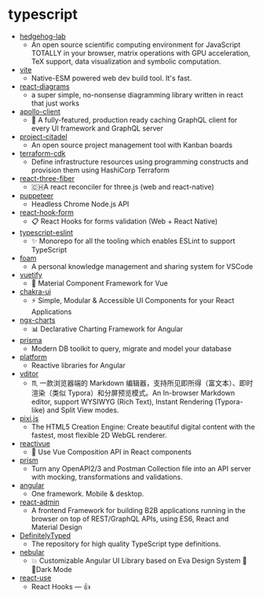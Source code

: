 # typescript
- [hedgehog-lab](https://github.com/lidangzzz/hedgehog-lab)
  - An open source scientific computing environment for JavaScript TOTALLY in your browser, matrix operations with GPU acceleration, TeX support, data visualization and symbolic computation.
- [vite](https://github.com/vitejs/vite)
  - Native-ESM powered web dev build tool. It's fast.
- [react-diagrams](https://github.com/projectstorm/react-diagrams)
  - a super simple, no-nonsense diagramming library written in react that just works
- [apollo-client](https://github.com/apollographql/apollo-client)
  - 🚀 A fully-featured, production ready caching GraphQL client for every UI framework and GraphQL server
- [project-citadel](https://github.com/JordanKnott/project-citadel)
  - An open source project management tool with Kanban boards
- [terraform-cdk](https://github.com/hashicorp/terraform-cdk)
  - Define infrastructure resources using programming constructs and provision them using HashiCorp Terraform
- [react-three-fiber](https://github.com/react-spring/react-three-fiber)
  - 🇨🇭A react reconciler for three.js (web and react-native)
- [puppeteer](https://github.com/puppeteer/puppeteer)
  - Headless Chrome Node.js API
- [react-hook-form](https://github.com/react-hook-form/react-hook-form)
  - 📋 React Hooks for forms validation (Web + React Native)
- [typescript-eslint](https://github.com/typescript-eslint/typescript-eslint)
  - ✨ Monorepo for all the tooling which enables ESLint to support TypeScript
- [foam](https://github.com/foambubble/foam)
  - A personal knowledge management and sharing system for VSCode
- [vuetify](https://github.com/vuetifyjs/vuetify)
  - 🐉 Material Component Framework for Vue
- [chakra-ui](https://github.com/chakra-ui/chakra-ui)
  - ⚡️ Simple, Modular & Accessible UI Components for your React Applications
- [ngx-charts](https://github.com/swimlane/ngx-charts)
  - 📊 Declarative Charting Framework for Angular
- [prisma](https://github.com/prisma/prisma)
  - Modern DB toolkit to query, migrate and model your database
- [platform](https://github.com/ngrx/platform)
  - Reactive libraries for Angular
- [vditor](https://github.com/Vanessa219/vditor)
  - ♏ 一款浏览器端的 Markdown 编辑器，支持所见即所得（富文本）、即时渲染（类似 Typora）和分屏预览模式。An In-browser Markdown editor, support WYSIWYG (Rich Text), Instant Rendering (Typora-like) and Split View modes.
- [pixi.js](https://github.com/pixijs/pixi.js)
  - The HTML5 Creation Engine: Create beautiful digital content with the fastest, most flexible 2D WebGL renderer.
- [reactivue](https://github.com/antfu/reactivue)
  - 🙊 Use Vue Composition API in React components
- [prism](https://github.com/stoplightio/prism)
  - Turn any OpenAPI2/3 and Postman Collection file into an API server with mocking, transformations and validations.
- [angular](https://github.com/angular/angular)
  - One framework. Mobile & desktop.
- [react-admin](https://github.com/marmelab/react-admin)
  - A frontend Framework for building B2B applications running in the browser on top of REST/GraphQL APIs, using ES6, React and Material Design
- [DefinitelyTyped](https://github.com/DefinitelyTyped/DefinitelyTyped)
  - The repository for high quality TypeScript type definitions.
- [nebular](https://github.com/akveo/nebular)
  - 💥 Customizable Angular UI Library based on Eva Design System 🌚✨Dark Mode
- [react-use](https://github.com/streamich/react-use)
  - React Hooks — 👍
